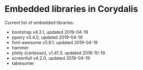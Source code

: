 # Embedded libraries in Corydalis

Current list of embedded libraries:

- bootstrap v4.3.1, updated 2019-04-19
- jquery v3.4.0, updated 2019-04-19
- font-awesome v5.8.1, updated 2019-04-19
- hammer
- plotly (cartesian), v1.41.3, updated 2018-10-19
- screenfull v4.2.0, updated 2019-04-19
- tablesorter
